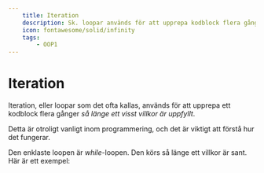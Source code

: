 ```yaml
---
    title: Iteration
    description: Sk. loopar används för att upprepa kodblock flera gånger.
    icon: fontawesome/solid/infinity
    tags:
        - OOP1
---
```


# Iteration

Iteration, eller loopar som det ofta kallas, används för att upprepa ett kodblock flera gånger *så länge ett visst villkor är uppfyllt*. 

Detta är otroligt vanligt inom programmering, och det är viktigt att förstå hur det fungerar.

Den enklaste loopen är *while*-loopen. Den körs så länge ett villkor är sant. Här är ett exempel: